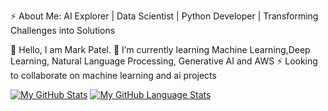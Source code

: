 ⚡ About Me:
AI Explorer | Data Scientist | Python Developer | Transforming Challenges into Solutions

👋 Hello, I am Mark Patel.
🌱 I’m currently learning Machine Learning,Deep Learning, Natural Language Processing, Generative AI and AWS
⚡ Looking to collaborate on machine learning and ai projects

[![My GitHub Stats](https://github-readme-stats.vercel.app/api/?username=patel-mark&count_private=true&theme=tokyonight&showicons=true)]()
[![My GitHub Language Stats](https://github-readme-stats.vercel.app/api/top-langs/?username=patel-mark&langs_count=5&theme=tokyonight)]()
